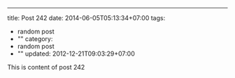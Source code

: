---
title: Post 242
date: 2014-06-05T05:13:34+07:00
tags:
  - random post
  - ""
category:
  - random post
  - ""
updated: 2012-12-21T09:03:29+07:00

This is content of post 242